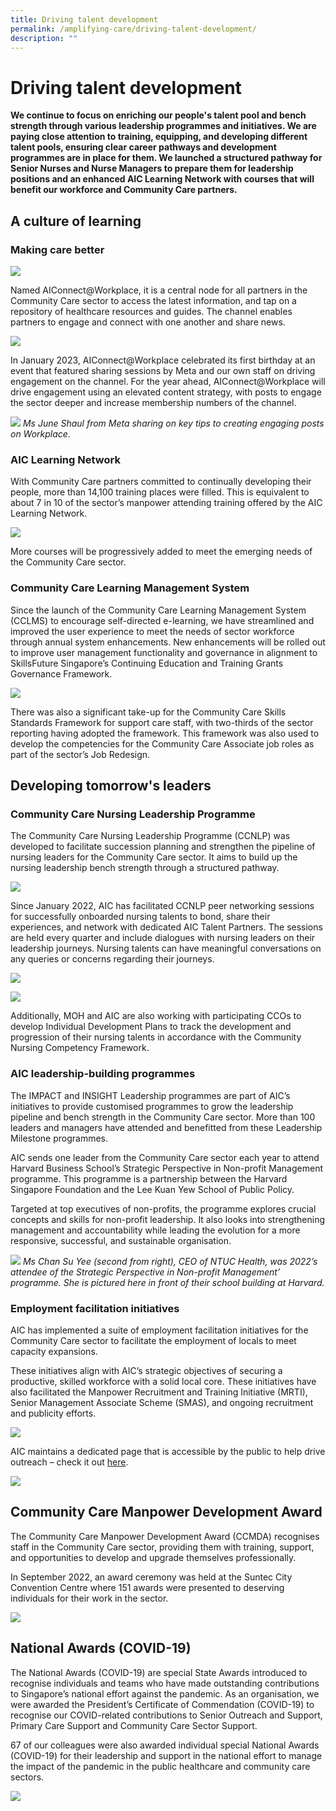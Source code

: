 ```yaml
---
title: Driving talent development
permalink: /amplifying-care/driving-talent-development/
description: ""
---
```

# Driving talent development

**We continue to focus on enriching our people's talent pool and bench strength through various leadership programmes and initiatives. We are paying close attention to training, equipping, and developing different talent pools, ensuring clear career pathways and development programmes are in place for them. We launched a structured pathway for Senior Nurses and Nurse Managers to prepare them for leadership positions and an enhanced AIC Learning Network with courses that will benefit our workforce and Community Care partners.**

## A culture of learning
### Making care better
![](/images/aic-connect-workplace.png)

Named AIConnect@Workplace, it is a central node for all partners in the Community Care sector to access the latest information, and tap on a repository of healthcare resources and guides. The channel enables partners to engage and connect with one another and share news.

![](/images/850-accounts-aic-connect.png)

In January 2023, AIConnect@Workplace celebrated its first birthday at an event that featured sharing sessions by Meta and our own staff on driving engagement on the channel. For the year ahead, AIConnect@Workplace will drive engagement using an elevated content strategy, with posts to engage the sector deeper and increase membership numbers of the channel.

![](/images/juneshaw2.png)
*Ms June Shaul from Meta sharing on key tips to creating engaging posts on Workplace.*

### AIC Learning Network
With Community Care partners committed to continually developing their people, more than 14,100 training places were filled. This is equivalent to about 7 in 10 of the sector’s manpower attending training offered by the AIC Learning Network.

![](/images/the-aic-learning-network2.png)

More courses will be progressively added to meet the emerging needs of the Community Care sector. 

### Community Care Learning Management System

Since the launch of the Community Care Learning Management System (CCLMS) to encourage self-directed e-learning, we have streamlined and improved the user experience to meet the needs of sector workforce through annual system enhancements. New enhancements will be rolled out to improve user management functionality and governance in alignment to SkillsFuture Singapore’s Continuing Education and Training Grants Governance Framework.

![](/images/building-skills-and-strategies_13.png)

There was also a significant take-up for the Community Care Skills Standards Framework for support care staff, with two-thirds of the sector reporting having adopted the framework. This framework was also used to develop the competencies for the Community Care Associate job roles as part of the sector’s Job Redesign.
    
## Developing tomorrow's leaders

### Community Care Nursing Leadership Programme
The Community Care Nursing Leadership Programme (CCNLP) was developed to facilitate succession planning and strengthen the pipeline of nursing leaders for the Community Care sector. It aims to build up the nursing leadership bench strength through a structured pathway.

![](/images/ccnlp-senior-nurses-nurse-managers2.png)

Since January 2022, AIC has facilitated CCNLP peer networking sessions for successfully onboarded nursing talents to bond, share their experiences, and network with dedicated AIC Talent Partners. The sessions are held every quarter and include dialogues with nursing leaders on their leadership journeys. Nursing talents can have meaningful conversations on any queries or concerns regarding their journeys.

![](/images/ccnlp-senior-nurses-nurse-managers1.png)

![](/images/6-ccnlp-selection.png)

Additionally, MOH and AIC are also working with participating CCOs to develop Individual Development Plans to track the development and progression of their nursing talents in accordance with the Community Nursing Competency Framework.

### AIC leadership-building programmes
The IMPACT and INSIGHT Leadership programmes are part of AIC’s initiatives to provide customised programmes to grow the leadership pipeline and bench strength in the Community Care sector. More than 100 leaders and managers have attended and benefitted from these Leadership Milestone programmes. 

AIC sends one leader from the Community Care sector each year to attend Harvard Business School’s Strategic Perspective in Non-profit Management programme. This programme is a partnership between the Harvard Singapore Foundation and the Lee Kuan Yew School of Public Policy.

Targeted at top executives of non-profits, the programme explores crucial concepts and skills for non-profit leadership. It also looks into strengthening management and accountability while leading the evolution for a more responsive, successful, and sustainable organisation.

![](/images/chansuyee1.png)
*Ms Chan Su Yee (second from right), CEO of NTUC Health, was 2022’s attendee of the Strategic Perspective in Non-profit Management’ programme. She is pictured here in front of their school building at Harvard.*

### Employment facilitation initiatives
AIC has implemented a suite of employment facilitation initiatives for the Community Care sector to facilitate the employment of locals to meet capacity expansions. 

These initiatives align with AIC’s strategic objectives of securing a productive, skilled workforce with a solid local core. These initiatives have also facilitated the Manpower Recruitment and Training Initiative (MRTI), Senior Management Associate Scheme (SMAS), and ongoing recruitment and publicity efforts.

![](/images/1300-locals-60-pmets1.png)

AIC maintains a dedicated page that is accessible by the public to help drive outreach – check it out [here](http://www.aic.sg/commcarejobs).

![](/images/koh-kah-wei3.png)

## Community Care Manpower Development Award
The Community Care Manpower Development Award (CCMDA) recognises staff in the Community Care sector, providing them with training, support, and opportunities to develop and upgrade themselves professionally. 
 
In September 2022, an award ceremony was held at the Suntec City Convention Centre where 151 awards were presented to deserving individuals for their work in the sector. 

![](/images/ms-jenny-ang.png)

## National Awards (COVID-19)
The National Awards (COVID-19) are special State Awards introduced to recognise individuals and teams who have made outstanding contributions to Singapore’s national effort against the pandemic. As an organisation, we were awarded the President’s Certificate of Commendation (COVID-19) to recognise our COVID-related contributions to Senior Outreach and Support, Primary Care Support and Community Care Sector Support. 

67 of our colleagues were also awarded individual special National Awards (COVID-19) for their leadership and support in the national effort to manage the impact of the pandemic in the public healthcare and community care sectors.

![](/images/aic-received.png)